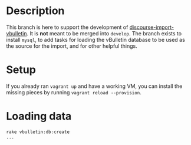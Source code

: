 # Description
This branch is here to support the development of [discourse-import-vbulletin](https://github.com/pacemkr/discourse-import-vbulletin). It is **not** meant to be merged into `develop`. The branch exists to install `mysql`, to add tasks for loading the vBulletin database to be used as the source for the import, and for other helpful things.

# Setup

If you already ran `vagrant up` and have a working VM, you can install the missing pieces by running `vagrant reload --provision`.

# Loading data

    rake vbulletin:db:create
    ...
